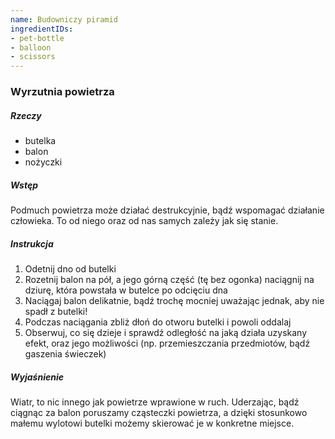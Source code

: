 ```yaml
---
name: Budowniczy piramid
ingredientIDs:
- pet-bottle
- balloon
- scissors
---
```

### Wyrzutnia powietrza

##### Rzeczy
- butelka
- balon
- nożyczki

##### Wstęp
Podmuch powietrza może działać destrukcyjnie, bądź wspomagać działanie człowieka. To od niego oraz od nas samych zależy jak się stanie.

##### Instrukcja
1. Odetnij dno od butelki
2. Rozetnij balon na pół, a jego górną część (tę bez ogonka) naciągnij na dziurę, która powstała w butelce po odcięciu dna
3. Naciągaj balon delikatnie, bądź trochę mocniej uważając jednak, aby nie spadł z butelki!
4. Podczas naciągania zbliż dłoń do otworu butelki i powoli oddalaj
5. Obserwuj, co się dzieje i sprawdź odległość na jaką działa uzyskany efekt, oraz jego możliwości (np. przemieszczania przedmiotów, bądź gaszenia świeczek)

##### Wyjaśnienie
Wiatr, to nic innego jak powietrze wprawione w ruch. Uderzając, bądź ciągnąc za balon poruszamy cząsteczki powietrza, a dzięki stosunkowo małemu wylotowi butelki możemy skierować je w konkretne miejsce.
